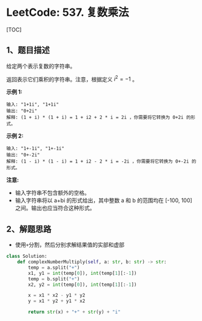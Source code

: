 # LeetCode: 537. 复数乘法

[TOC]

## 1、题目描述

给定两个表示复数的字符串。

返回表示它们乘积的字符串。注意，根据定义  $i^2 = -1$  。

**示例 1:**

```
输入: "1+1i", "1+1i"
输出: "0+2i"
解释: (1 + i) * (1 + i) = 1 + i2 + 2 * i = 2i ，你需要将它转换为 0+2i 的形式。

```



**示例 2:**

```
输入: "1+-1i", "1+-1i"
输出: "0+-2i"
解释: (1 - i) * (1 - i) = 1 + i2 - 2 * i = -2i ，你需要将它转换为 0+-2i 的形式。 
```

**注意:**

- 输入字符串不包含额外的空格。
- 输入字符串将以 a+bi 的形式给出，其中整数 a 和 b 的范围均在 [-100, 100] 之间。输出也应当符合这种形式。



## 2、解题思路

- 使用`+`分割，然后分别求解结果值的实部和虚部

```python
class Solution:
    def complexNumberMultiply(self, a: str, b: str) -> str:
        temp = a.split("+")
        x1, y1 = int(temp[0]), int(temp[1][:-1])
        temp = b.split("+")
        x2, y2 = int(temp[0]), int(temp[1][:-1])

        x = x1 * x2 - y1 * y2
        y = x1 * y2 + y1 * x2

        return str(x) + "+" + str(y) + "i"
```

